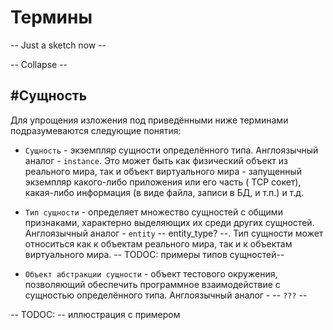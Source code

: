 # Термины

-- Just a sketch now --

-- Collapse --

## #Сущность 

Для упрощения изложения под приведёнными ниже терминами подразумеваются следующие понятия:

* `Сущность`     - экземпляр сущности определённого типа. Англоязычный аналог - `instance`. Это может быть как физический 
объект из реального мира, так и объект виртуального мира - запущенный экземпляр какого-либо приложения или его часть (
TCP сокет), какая-либо информация (в виде файла, записи в БД, и т.п.) и т.д.

* `Тип сущности` - определяет множество сущностей с общими признаками, характерно выделяющих их среди других сущностей.
Англоязычный аналог - `entity`  -- entity_type? --.
Тип сущности может относиться как к объектам реального мира, так и к объектам виртуального мира.
-- TODOC: примеры типов сущностей--

* `Объект абстракции сущности` - объект тестового окружения, позволяющий обеспечить программное взаимодействие 
с сущностью определённого типа. Англоязычный аналог - -- `???` --

-- TODOC: -- иллюстрация с примером
